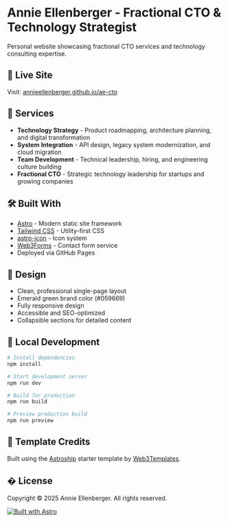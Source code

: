 # Annie Ellenberger - Fractional CTO & Technology Strategist

Personal website showcasing fractional CTO services and technology consulting expertise.

## 🚀 Live Site

Visit: [annieellenberger.github.io/ae-cto](https://annieellenberger.github.io/ae-cto)

## 💼 Services

- **Technology Strategy** - Product roadmapping, architecture planning, and digital transformation
- **System Integration** - API design, legacy system modernization, and cloud migration
- **Team Development** - Technical leadership, hiring, and engineering culture building
- **Fractional CTO** - Strategic technology leadership for startups and growing companies

## 🛠️ Built With

- [Astro](https://astro.build) - Modern static site framework
- [Tailwind CSS](https://tailwindcss.com) - Utility-first CSS
- [astro-icon](https://github.com/natemoo-re/astro-icon) - Icon system
- [Web3Forms](https://web3forms.com) - Contact form service
- Deployed via GitHub Pages

## 🎨 Design

- Clean, professional single-page layout
- Emerald green brand color (#059669)
- Fully responsive design
- Accessible and SEO-optimized
- Collapsible sections for detailed content

## 🚀 Local Development

```bash
# Install dependencies
npm install

# Start development server
npm run dev

# Build for production
npm run build

# Preview production build
npm run preview
```

## 📝 Template Credits

Built using the [Astroship](https://astro.build/themes/details/astroship/) starter template by [Web3Templates](https://web3templates.com).

## � License

Copyright © 2025 Annie Ellenberger. All rights reserved.

[![Built with Astro](https://astro.badg.es/v1/built-with-astro.svg)](https://astro.build)
